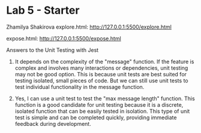 # Lab 5 - Starter
Zhamilya Shakirova
explore.html:
http://127.0.0.1:5500/explore.html

expose.html:
http://127.0.0.1:5500/expose.html

Answers to the Unit Testing with Jest
1. It depends on the complexity of the "message" function. If the feature is complex and involves many interactions or dependencies, unit testing may not be good option. This is because unit tests are best suited for testing isolated, small pieces of code. But we can still use unit tests to test individual functionality in the message function.

2. Yes, I can use a unit test to test the "max message length" function. This function is a good candidate for unit testing because it is a discrete, isolated function that can be easily tested in isolation. This type of unit test is simple and can be completed quickly, providing immediate feedback during development.

